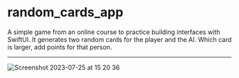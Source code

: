 # random_cards_app
A simple game from an online course to practice building interfaces with SwiftUI.
It generates two random cards for the player and the AI. Which card is larger, add points for that person.

---
![Screenshot 2023-07-25 at 15 20 36](https://github.com/VietTungLe296/random_cards_app/assets/100455448/f9d2290b-7ebb-4a39-9e1b-9df540eb944f)
